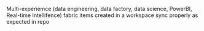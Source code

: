 Multi-experiemce (data engineering, data factory, data science, PowerBI, Real-time Intellifence) fabric items created in a workspace sync properly as expected in repo
